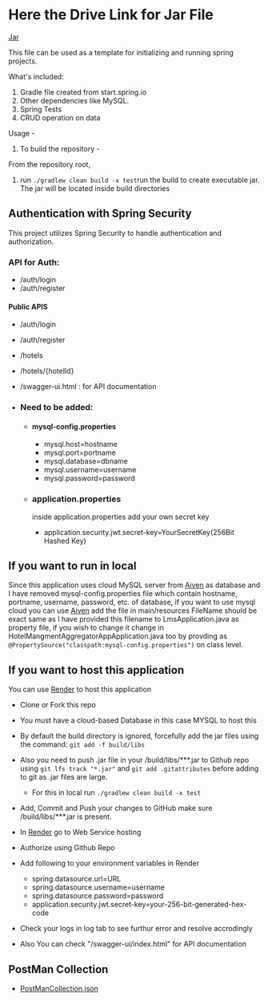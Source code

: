# Here the Drive Link for Jar File

[Jar](https://drive.google.com/drive/folders/1RDgtIy9zG0qTLmgX1E7SnUSDH3GEB7ql?usp=drive_link)

This file can be used as a template for initializing and running spring projects.

What's included:

1. Gradle file created from start.spring.io
2. Other dependencies like MySQL.
3. Spring Tests
4. CRUD operation on data

Usage -

1. To build the repository -

From the repository root,

1. run `./gradlew clean build -x test`run the build to create executable jar. The jar will be located inside build directories

## Authentication with Spring Security

This project utilizes Spring Security to handle authentication and authorization.

### API for Auth:

- /auth/login
- /auth/register

#### Public APIS

- /auth/login
- /auth/register
- /hotels
- /hotels/{hotelId}
- /swagger-ui.html : for API documentation

- ### Need to be added:

  - #### mysql-config.properties

    - mysql.host=hostname
    - mysql.port=portname
    - mysql.database=dbname
    - mysql.username=username
    - mysql.password=password

  - ### application.properties

    inside application.properties add your own secret key

    - application.security.jwt.secret-key=YourSecretKey(256Bit Hashed Key)

## If you want to run in local

Since this application uses cloud MySQL server from [Aiven](https://aiven.io) as database and I have removed mysql-config.properties file which contain hostname, portname, username, password, etc. of database, if you want to use mysql cloud you can use [Aiven](https://aiven.io) add the file in main/resources
FileName should be exact same as I have provided this filename to LmsApplication.java as property file, if you wish to change it change in HotelMangmentAggregatorAppApplication.java too by provding as `@PropertySource("classpath:mysql-config.properties")` on class level.

## If you want to host this application

You can use [Render](https://render.com/) to host this application

- Clone or Fork this repo
- You must have a cloud-based Database in this case MYSQL to host this
- By default the build directory is ignored, forcefully add the jar files using the command:
  `git add -f build/libs`
- Also you need to push .jar file in your /build/libs/\*\*\*.jar to Github repo using `git lfs track "*.jar"` and `git add .gitattributes` before adding to git as .jar files are large.

  - For this in local run `./gradlew clean build -x test`

- Add, Commit and Push your changes to GitHub make sure /build/libs/\*\*\*.jar is present.

- In [Render](https://render.com/) go to Web Service hosting
- Authorize using Github Repo
- Add following to your environment variables in Render
  - spring.datasource.url=URL
  - spring.datasource.username=username
  - spring.datasource.password=password
  - application.security.jwt.secret-key=your-256-bit-generated-hex-code
- Check your logs in log tab to see furthur error and resolve accrodingly
- Also You can check "/swagger-ui/index.html" for API documentation

## PostMan Collection

- [PostManCollection.json](https://github.com/kunaljs-sudo/HotelManagementAggregatorApp/blob/main/HotelBookingManagementAggregator.postman_collection.json)
